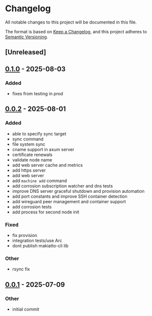# Changelog

All notable changes to this project will be documented in this file.

The format is based on [Keep a Changelog](https://keepachangelog.com/en/1.0.0/),
and this project adheres to [Semantic Versioning](https://semver.org/spec/v2.0.0.html).

## [Unreleased]

## [0.1.0](https://github.com/halcyonnouveau/makiatto/compare/v0.0.3...v0.1.0) - 2025-08-03

### Added

- fixes from testing in prod

## [0.0.2](https://github.com/halcyonnouveau/makiatto/compare/makiatto-cli-v0.0.1...makiatto-cli-v0.0.2) - 2025-08-01

### Added

- able to specify sync target
- sync command
- file system sync
- cname support in axum server
- certificate renewals
- validate node name
- add web server cache and metrics
- add https server
- add web server
- add `machine add` command
- add corrosion subscription watcher and dns tests
- improve DNS server graceful shutdown and provision automation
- add port constants and improve SSH container detection
- add wireguard peer management and container support
- add corrosion tests
- add process for second node init

### Fixed

- fix provision
- integration tests/use Arc<T>
- dont publish makiatto-cli lib

### Other

- rsync fix

## [0.0.1](https://github.com/halcyonnouveau/makiatto/releases/tag/makiatto-cli-v0.0.1) - 2025-07-09

### Other

- initial commit
